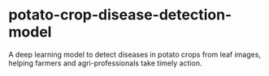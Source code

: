 # potato-crop-disease-detection-model
A deep learning model to detect diseases in potato crops from leaf images, helping farmers and agri-professionals take timely action.
